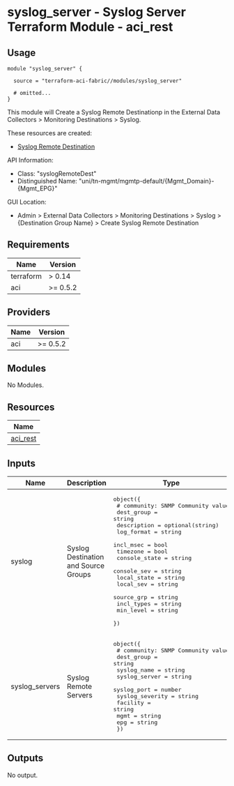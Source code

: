# syslog_server - Syslog Server Terraform Module - aci_rest

## Usage

```hcl
module "syslog_server" {

  source = "terraform-aci-fabric//modules/syslog_server"

  # omitted...
}
```

This module will Create a Syslog Remote Destinationp in the External Data Collectors > Monitoring Destinations > Syslog.

These resources are created:

* [Syslog Remote Destination](https://registry.terraform.io/providers/CiscoDevNet/aci/latest/docs/resources/rest)

API Information:

* Class: "syslogRemoteDest"
* Distinguished Name: "uni/tn-mgmt/mgmtp-default/{Mgmt_Domain}-{Mgmt_EPG}"

GUI Location:

* Admin > External Data Collectors > Monitoring Destinations > Syslog > {Destination Group Name} > Create Syslog Remote Destination

<!-- BEGINNING OF PRE-COMMIT-TERRAFORM DOCS HOOK -->
## Requirements

| Name | Version |
|------|---------|
| terraform | > 0.14 |
| aci | >= 0.5.2 |

## Providers

| Name | Version |
|------|---------|
| aci | >= 0.5.2 |

## Modules

No Modules.

## Resources

| Name |
|------|
| [aci_rest](https://registry.terraform.io/providers/ciscodevnet/aci/0.5.2/docs/resources/rest) |

## Inputs

| Name | Description | Type | Default | Required |
|------|-------------|------|---------|:--------:|
| syslog | Syslog Destination and Source Groups | <pre>object({<br>    # community: SNMP Community value<br>    dest_group    = string<br>    description   = optional(string)<br>    log_format    = string<br>    incl_msec     = bool<br>    timezone      = bool<br>    console_state = string<br>    console_sev   = string<br>    local_state   = string<br>    local_sev     = string<br>    source_grp    = string<br>    incl_types    = string<br>    min_level     = string<br>  })</pre> | n/a | yes |
| syslog\_servers | Syslog Remote Servers | <pre>object({<br>    # community: SNMP Community value<br>    dest_group      = string<br>    syslog_name     = string<br>    syslog_server   = string<br>    syslog_port     = number<br>    syslog_severity = string<br>    facility        = string<br>    mgmt            = string<br>    epg             = string<br>  })</pre> | n/a | yes |

## Outputs

No output.
<!-- END OF PRE-COMMIT-TERRAFORM DOCS HOOK -->